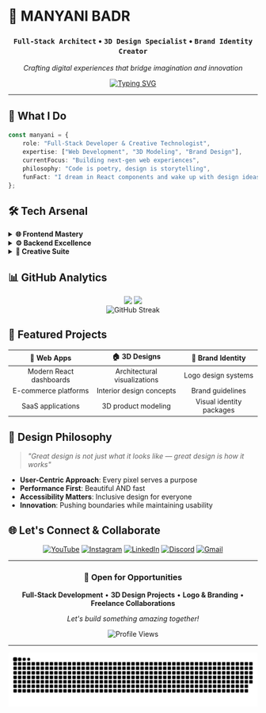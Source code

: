 # 🚀 MANYANI BADR

<div align="center">
  
### `Full-Stack Architect` • `3D Design Specialist` • `Brand Identity Creator`

*Crafting digital experiences that bridge imagination and innovation*

[![Typing SVG](https://readme-typing-svg.herokuapp.com?font=Fira+Code&size=18&duration=3000&pause=1000&color=6366F1&center=true&vCenter=true&width=600&lines=Building+scalable+web+applications;Designing+immersive+3D+experiences;Creating+memorable+brand+identities;Turning+ideas+into+digital+reality)](https://git.io/typing-svg)

</div>

---

## 🎯 What I Do

```typescript
const manyani = {
    role: "Full-Stack Developer & Creative Technologist",
    expertise: ["Web Development", "3D Modeling", "Brand Design"],
    currentFocus: "Building next-gen web experiences",
    philosophy: "Code is poetry, design is storytelling",
    funFact: "I dream in React components and wake up with design ideas"
};
```

## 🛠️ Tech Arsenal

<details>
<summary><b>🌐 Frontend Mastery</b></summary>

```javascript
const frontend = {
    frameworks: ["React", "Vue.js", "Next.js"],
    styling: ["TailwindCSS", "Bootstrap", "Styled-Components"],
    state: ["Redux", "Vuex", "Context API"],
    tools: ["Webpack", "Vite", "Figma"]
};
```

<div align="center">
  <img src="https://skillicons.dev/icons?i=react,vue,nextjs,typescript,javascript,html,css,tailwind,bootstrap,figma" alt="Frontend Skills" />
</div>
</details>

<details>
<summary><b>⚙️ Backend Excellence</b></summary>

```php
$backend = [
    'languages' => ['PHP', 'Python', 'Node.js'],
    'frameworks' => ['Laravel', 'Express.js'],
    'databases' => ['MySQL', 'PostgreSQL', 'MongoDB'],
    'cloud' => ['DigitalOcean', 'AWS'],
    'tools' => ['Git', 'GitLab', 'Linux']
];
```

<div align="center">
  <img src="https://skillicons.dev/icons?i=php,laravel,python,nodejs,mysql,postgresql,mongodb,git,gitlab,linux,digitalocean" alt="Backend Skills" />
</div>
</details>

<details>
<summary><b>🎨 Creative Suite</b></summary>

```css
.creative-tools {
    design: ["Photoshop", "Illustrator", "Canva"];
    modeling: ["Blender", "3D Studio Max"];
    prototyping: ["Figma", "Adobe XD"];
    specialization: "Logo Design & 3D Architecture";
}
```

<div align="center">
  <img src="https://skillicons.dev/icons?i=ps,ai,blender,figma" alt="Creative Skills" />
</div>
</details>

## 📊 GitHub Analytics

<div align="center">
  <img height="180em" src="https://github-readme-stats.vercel.app/api?username=BadrManyani2003&show_icons=true&theme=tokyonight&include_all_commits=true&count_private=true&hide_border=true&bg_color=0d1117"/>
  <img height="180em" src="https://github-readme-stats.vercel.app/api/top-langs/?username=BadrManyani2003&layout=compact&theme=tokyonight&hide_border=true&bg_color=0d1117"/>
</div>

<div align="center">
  <img src="https://github-readme-streak-stats.herokuapp.com/?user=BadrManyani2003&theme=tokyonight&hide_border=true&background=0d1117" alt="GitHub Streak" />
</div>

## 🌟 Featured Projects

<div align="center">

| 🚀 **Web Apps** | 🏠 **3D Designs** | 🎨 **Brand Identity** |
|:---:|:---:|:---:|
| Modern React dashboards | Architectural visualizations | Logo design systems |
| E-commerce platforms | Interior design concepts | Brand guidelines |
| SaaS applications | 3D product modeling | Visual identity packages |

</div>

## 🎨 Design Philosophy

> *"Great design is not just what it looks like — great design is how it works"*

- **User-Centric Approach**: Every pixel serves a purpose
- **Performance First**: Beautiful AND fast
- **Accessibility Matters**: Inclusive design for everyone
- **Innovation**: Pushing boundaries while maintaining usability

## 🌐 Let's Connect & Collaborate

<div align="center">

[![YouTube](https://img.shields.io/badge/YouTube-FF0000?style=for-the-badge&logo=youtube&logoColor=white)](https://youtube.com)
[![Instagram](https://img.shields.io/badge/Instagram-E4405F?style=for-the-badge&logo=instagram&logoColor=white)](https://instagram.com)
[![LinkedIn](https://img.shields.io/badge/LinkedIn-0077B5?style=for-the-badge&logo=linkedin&logoColor=white)](https://linkedin.com)
[![Discord](https://img.shields.io/badge/Discord-7289DA?style=for-the-badge&logo=discord&logoColor=white)](https://discord.com)
[![Gmail](https://img.shields.io/badge/Gmail-D14836?style=for-the-badge&logo=gmail&logoColor=white)](mailto:your-email@gmail.com)

</div>

---

<div align="center">
  
### 💼 Open for Opportunities

**Full-Stack Development** • **3D Design Projects** • **Logo & Branding** • **Freelance Collaborations**

*Let's build something amazing together!*

![Profile Views](https://komarev.com/ghpvc/?username=BadrManyani2003&color=6366f1&style=flat-square&label=Profile+Views)

</div>

---

<div align="center">
  <img src="https://raw.githubusercontent.com/platane/platane/output/github-contribution-grid-snake-dark.svg" alt="Snake animation" />
</div>
